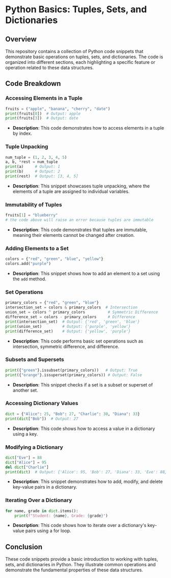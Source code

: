 # Python Basics: Tuples, Sets, and Dictionaries

## Overview

This repository contains a collection of Python code snippets that demonstrate basic operations on tuples, sets, and dictionaries. The code is organized into different sections, each highlighting a specific feature or operation related to these data structures.

## Code Breakdown

### Accessing Elements in a Tuple

```python
fruits = ("apple", "banana", "cherry", "date")
print(fruits[0])  # Output: apple
print(fruits[3])  # Output: date
```

- **Description**: This code demonstrates how to access elements in a tuple by index.

### Tuple Unpacking

```python
num_tuple = (1, 2, 3, 4, 5)
a, b, *rest = num_tuple
print(a)     # Output: 1
print(b)     # Output: 2
print(rest)  # Output: [3, 4, 5]
```

- **Description**: This snippet showcases tuple unpacking, where the elements of a tuple are assigned to individual variables.

### Immutability of Tuples

```python
fruits[1] = "blueberry"
# the code above will raise an error because tuples are immutable
```

- **Description**: This code demonstrates that tuples are immutable, meaning their elements cannot be changed after creation.

### Adding Elements to a Set

```python
colors = {"red", "green", "blue", "yellow"}
colors.add("purple")
```

- **Description**: This snippet shows how to add an element to a set using the `add` method.

### Set Operations

```python
primary_colors = {"red", "green", "blue"}
intersection_set = colors & primary_colors  # Intersection
union_set = colors ^ primary_colors          # Symmetric Difference
difference_set = colors - primary_colors     # Difference
print(intersection_set)  # Output: {'red', 'green', 'blue'}
print(union_set)         # Output: {'purple', 'yellow'}
print(difference_set)    # Output: {'yellow', 'purple'}
```

- **Description**: This code performs basic set operations such as intersection, symmetric difference, and difference.

### Subsets and Supersets

```python
print({"green"}.issubset(primary_colors))   # Output: True
print({"orange"}.issuperset(primary_colors)) # Output: False
```

- **Description**: This snippet checks if a set is a subset or superset of another set.

### Accessing Dictionary Values

```python
dict = {"Alice": 25, "Bob": 27, "Charlie": 30, "Diana": 33}
print(dict["Bob"])  # Output: 27
```

- **Description**: This code shows how to access a value in a dictionary using a key.

### Modifying a Dictionary

```python
dict["Eve"] = 88
dict["Alice"] = 95
del dict["Charlie"]
print(dict)  # Output: {'Alice': 95, 'Bob': 27, 'Diana': 33, 'Eve': 88}
```

- **Description**: This snippet demonstrates how to add, modify, and delete key-value pairs in a dictionary.

### Iterating Over a Dictionary

```python
for name, grade in dict.items():
    print(f"Student: {name}, Grade: {grade}")
```

- **Description**: This code shows how to iterate over a dictionary's key-value pairs using a for loop.

## Conclusion

These code snippets provide a basic introduction to working with tuples, sets, and dictionaries in Python. They illustrate common operations and demonstrate the fundamental properties of these data structures.

